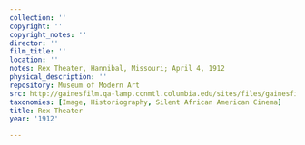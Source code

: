 ```yaml
---
collection: ''
copyright: ''
copyright_notes: ''
director: ''
film_title: ''
location: ''
notes: Rex Theater, Hannibal, Missouri; April 4, 1912
physical_description: ''
repository: Museum of Modern Art
src: http://gainesfilm.qa-lamp.ccnmtl.columbia.edu/sites/files/gainesfilm/images/rex.jpg
taxonomies: [Image, Historiography, Silent African American Cinema]
title: Rex Theater
year: '1912'

---
```

